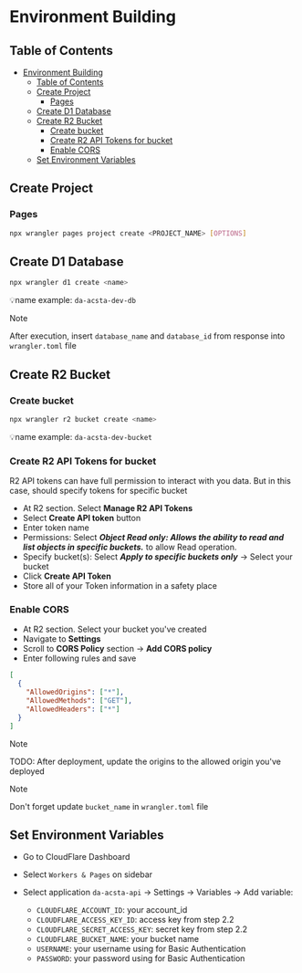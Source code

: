 # Environment Building

## Table of Contents

- [Environment Building](#environment-building)
  - [Table of Contents](#table-of-contents)
  - [Create Project](#create-project)
    - [Pages](#pages)
  - [Create D1 Database](#create-d1-database)
  - [Create R2 Bucket](#create-r2-bucket)
    - [Create bucket](#create-bucket)
    - [Create R2 API Tokens for bucket](#create-r2-api-tokens-for-bucket)
    - [Enable CORS](#enable-cors)
  - [Set Environment Variables](#set-environment-variables)

## Create Project

### Pages

```bash
npx wrangler pages project create <PROJECT_NAME> [OPTIONS]
```

## Create D1 Database

```bash
npx wrangler d1 create <name>
```

💡name example: `da-acsta-dev-db`

> [!NOTE]
> After execution, insert `database_name` and `database_id` from response into `wrangler.toml` file

## Create R2 Bucket

### Create bucket

```bash
npx wrangler r2 bucket create <name>
```

💡name example: `da-acsta-dev-bucket`

### Create R2 API Tokens for bucket

R2 API tokens can have full permission to interact with you data. But in this case, should specify tokens for specific bucket

- At R2 section. Select **Manage R2 API Tokens**
- Select **Create API token** button
- Enter token name
- Permissions: Select **_Object Read only: Allows the ability to read and list objects in specific buckets._** to allow Read operation.
- Specify bucket(s): Select **_Apply to specific buckets only_** -> Select your bucket
- Click **Create API Token**
- Store all of your Token information in a safety place

### Enable CORS

- At R2 section. Select your bucket you've created
- Navigate to **Settings**
- Scroll to **CORS Policy** section -> **Add CORS policy**
- Enter following rules and save

```json
[
  {
    "AllowedOrigins": ["*"],
    "AllowedMethods": ["GET"],
    "AllowedHeaders": ["*"]
  }
]
```

> [!NOTE]
>
> TODO: After deployment, update the origins to the allowed origin you've deployed

> [!NOTE]
>
> Don't forget update `bucket_name` in `wrangler.toml` file

## Set Environment Variables

- Go to CloudFlare Dashboard
- Select `Workers & Pages` on sidebar
- Select application `da-acsta-api` -> Settings -> Variables -> Add variable:

  - `CLOUDFLARE_ACCOUNT_ID`: your account_id
  - `CLOUDFLARE_ACCESS_KEY_ID`: access key from step 2.2
  - `CLOUDFLARE_SECRET_ACCESS_KEY`: secret key from step 2.2
  - `CLOUDFLARE_BUCKET_NAME`: your bucket name
  - `USERNAME`: your username using for Basic Authentication
  - `PASSWORD`: your password using for Basic Authentication
